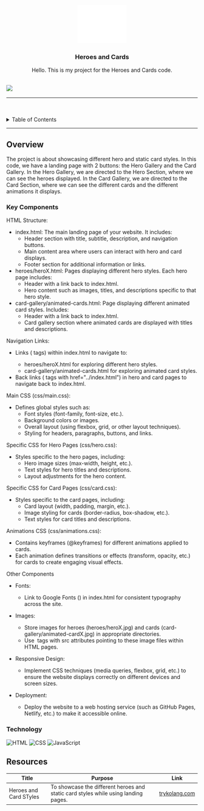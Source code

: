 <a name="readme-top">

<br/>

<br />
<div align="center">
  <a href="https://github.com/JigMenez/">
  <!-- TODO: If you want to add logo or banner you can add it here -->
    <img src="./assets/img/nyebe_white.png" alt="Nyebe" width="130" height="100">
  </a>
<!-- TODO: Change Title to the name of the title of your Project -->
  <h3 align="center">Heroes and Cards</h3>
</div>
<!-- TODO: Make a short description -->
<div align="center">
  Hello. This is my project for the Heroes and Cards code.
</div>

<br />

<!-- TODO: Change the zyx-0314 into your github username  -->
<!-- TODO: Change the WD-Template-Project into the same name of your folder -->
![](https://visit-counter.vercel.app/counter.png?page=JigMenez/WD-Hero-and-Card-Styles)

---

<br />
<br />

<!-- TODO: If you want to add more layers for your readme -->
<details>
  <summary>Table of Contents</summary>
  <ol>
    <li>
      <a href="#overview">Overview</a>
      <ol>
        <li>
          <a href="#key-components">Key Components</a>
        </li>
        <li>
          <a href="#technology">Technology</a>
        </li>
      </ol>
    <li>
      <a href="#resources">Resources</a>
    </li>
  </ol>
</details>

---

## Overview

<!-- TODO: To be changed -->
<!-- The following are just sample -->
The project is about showcasing different hero and static card styles. In this code, we have a landing page with 2 buttons: the Hero Gallery and the Card Gallery. In the Hero Gallery, we are directed to the Hero Section, where we can see the heroes displayed. In the Card Gallery, we are directed to the Card Section, where we can see the different cards and the different animations it displays.


### Key Components
<!-- TODO: List of Key Components -->
<!-- The following are just sample -->
HTML Structure:

- index.html: The main landing page of your website. It includes:
  - Header section with title, subtitle, description, and navigation buttons.
  - Main content area where users can interact with hero and card displays.
  - Footer section for additional information or links.
- heroes/heroX.html: Pages displaying different hero styles. Each hero page includes:
  - Header with a link back to index.html.
  - Hero content such as images, titles, and descriptions specific to that hero style.
- card-gallery/animated-cards.html: Page displaying different animated card styles. Includes:
  - Header with a link back to index.html.
  - Card gallery section where animated cards are displayed with titles and descriptions.

Navigation Links:

- Links (<a> tags) within index.html to navigate to:
  - heroes/heroX.html for exploring different hero styles.
  - card-gallery/animated-cards.html for exploring animated card styles.
- Back links (<a> tags with href="../index.html") in hero and card pages to navigate back to index.html.

Main CSS (css/main.css):

- Defines global styles such as:
  - Font styles (font-family, font-size, etc.).
  - Background colors or images.
  - Overall layout (using flexbox, grid, or other layout techniques).
  - Styling for headers, paragraphs, buttons, and links.

Specific CSS for Hero Pages (css/hero.css):

- Styles specific to the hero pages, including:
  - Hero image sizes (max-width, height, etc.).
  - Text styles for hero titles and descriptions.
  - Layout adjustments for the hero content.

Specific CSS for Card Pages (css/card.css):

- Styles specific to the card pages, including:
  - Card layout (width, padding, margin, etc.).
  - Image styling for cards (border-radius, box-shadow, etc.).
  - Text styles for card titles and descriptions.

Animations CSS (css/animations.css):

- Contains keyframes (@keyframes) for different animations applied to cards.
- Each animation defines transitions or effects (transform, opacity, etc.) for cards to create engaging visual effects.

Other Components

- Fonts:
  - Link to Google Fonts (<link href="https://fonts.googleapis.com/css2?family=Roboto:wght@400;700&display=swap" rel="stylesheet">) in index.html for consistent typography across the site.

- Images:
  - Store images for heroes (heroes/heroX.jpg) and cards (card-gallery/animated-cardX.jpg) in appropriate directories.
  - Use <img> tags with src attributes pointing to these image files within HTML pages.

- Responsive Design:
  - Implement CSS techniques (media queries, flexbox, grid, etc.) to ensure the website displays correctly on different devices and screen sizes.

- Deployment:
  - Deploy the website to a web hosting service (such as GitHub Pages, Netlify, etc.) to make it accessible online.






### Technology
<!-- TODO: List of Technology Used -->
![HTML](https://img.shields.io/badge/HTML-E34F26?style=for-the-badge&logo=html5&logoColor=white)
![CSS](https://img.shields.io/badge/CSS-1572B6?style=for-the-badge&logo=css3&logoColor=white)
![JavaScript](https://img.shields.io/badge/JavaScript-F7DF1E?style=for-the-badge&logo=javascript&logoColor=white)



## Resources

<!-- TODO: Add References -->
| Title | Purpose | Link |
|-|-|-|
| Heroes and Card STyles | To showcase the different heroes and static card styles while using landing pages. | [trykolang.com](https://jigmenez.github.io/WD-Hero-and-Card-Styles/) |
